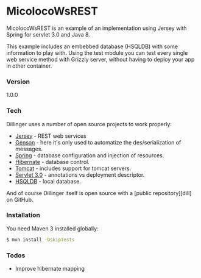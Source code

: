 # MicolocoWsREST

MicolocoWsREST is an example of an implementation using Jersey with Spring for servlet 3.0 and Java 8.

This example includes an embebbed database (HSQLDB) with some information to play with. Using the test module you can test every single web service method with Grizzly server, without having to deploy your app in other container.

### Version
1.0.0

### Tech

Dillinger uses a number of open source projects to work properly:

* [Jersey] - REST web services
* [Genson] - here it's only used to automatize the des/serialization of messages.
* [Spring] - database configuration and injection of resources.
* [Hibernate] - database control.
* [Tomcat] - includes support for tomcat servers.
* [Servlet 3.0] - annotations vs deployment descriptor.
* [HSQLDB] - local database.

And of course Dillinger itself is open source with a [public repository][dill]
 on GitHub.

### Installation

You need Maven 3 installed globally:

```sh
$ mvn install -DskipTests
```

### Todos

 - Improve hibernate mapping

   [Jersey]: <https://jersey.java.net/>
   [Genson]: <http://owlike.github.io/genson/Documentation/UserGuide/>
   [Spring]: <https://spring.io/>
   [Hibernate]: <http://hibernate.org/>
   [Tomcat]: <http://tomcat.apache.org/>
   [Servlet 3.0]: <https://community.oracle.com/docs/DOC-983211>
   [HSQLDB]: <http://hsqldb.org/>
